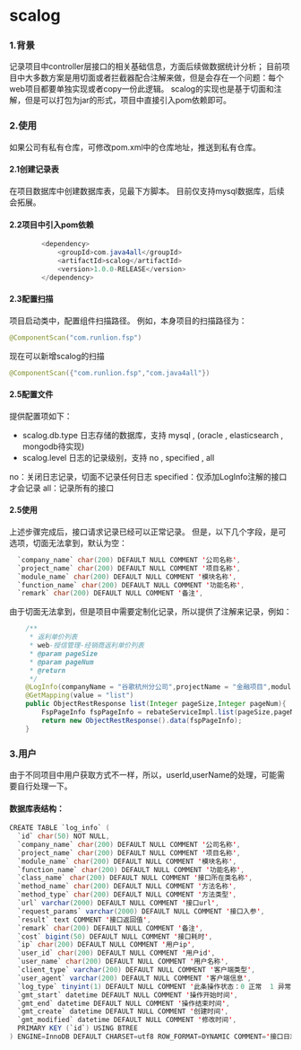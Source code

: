 # scalog
### 1.背景
记录项目中controller层接口的相关基础信息，方面后续做数据统计分析；
目前项目中大多数方案是用切面或者拦截器配合注解来做，但是会存在一个问题：每个web项目都要单独实现或者copy一份此逻辑。
scalog的实现也是基于切面和注解，但是可以打包为jar的形式，项目中直接引入pom依赖即可。

### 2.使用
如果公司有私有仓库，可修改pom.xml中的仓库地址，推送到私有仓库。
#### 2.1创建记录表
在项目数据库中创建数据库表，见最下方脚本。
目前仅支持mysql数据库，后续会拓展。
#### 2.2项目中引入pom依赖
```java
		<dependency>
			<groupId>com.java4all</groupId>
			<artifactId>scalog</artifactId>
			<version>1.0.0-RELEASE</version>
		</dependency>
```
#### 2.3配置扫描
项目启动类中，配置组件扫描路径。
例如，本身项目的扫描路径为：
```java
@ComponentScan("com.runlion.fsp")
```
现在可以新增scalog的扫描
```java
@ComponentScan({"com.runlion.fsp","com.java4all"})
```

#### 2.5配置文件
提供配置项如下：
- scalog.db.type 日志存储的数据库，支持 mysql , (oracle , elasticsearch , mongodb待实现)
- scalog.level 日志的记录级别，支持 no , specified , all

no：关闭日志记录，切面不记录任何日志
specified：仅添加LogInfo注解的接口才会记录
all：记录所有的接口

#### 2.5使用
上述步骤完成后，接口请求记录已经可以正常记录。
但是，以下几个字段，是可选项，切面无法拿到，默认为空：
```java
  `company_name` char(200) DEFAULT NULL COMMENT '公司名称',
  `project_name` char(200) DEFAULT NULL COMMENT '项目名称',
  `module_name` char(200) DEFAULT NULL COMMENT '模块名称',
  `function_name` char(200) DEFAULT NULL COMMENT '功能名称',
  `remark` char(200) DEFAULT NULL COMMENT '备注',
```
由于切面无法拿到，但是项目中需要定制化记录，所以提供了注解来记录，例如：
```java
    /**
     * 返利单价列表
     * web-授信管理-经销商返利单价列表
     * @param pageSize
     * @param pageNum
     * @return
     */
    @LogInfo(companyName = "谷歌杭州分公司",projectName = "金融项目",moduleName = "授信模块",functionName = "返利单价列表",remark = "获取返利单价列表")
    @GetMapping(value = "list")
    public ObjectRestResponse list(Integer pageSize,Integer pageNum){
        FspPageInfo fspPageInfo = rebateServiceImpl.list(pageSize,pageNum);
        return new ObjectRestResponse().data(fspPageInfo);
    }
```
### 3.用户
由于不同项目中用户获取方式不一样，所以，userId,userName的处理，可能需要自行处理一下。


#### 数据库表结构：
```java
CREATE TABLE `log_info` (
  `id` char(50) NOT NULL,
  `company_name` char(200) DEFAULT NULL COMMENT '公司名称',
  `project_name` char(200) DEFAULT NULL COMMENT '项目名称',
  `module_name` char(200) DEFAULT NULL COMMENT '模块名称',
  `function_name` char(200) DEFAULT NULL COMMENT '功能名称',
  `class_name` char(200) DEFAULT NULL COMMENT '接口所在类名称',
  `method_name` char(200) DEFAULT NULL COMMENT '方法名称',
  `method_type` char(200) DEFAULT NULL COMMENT '方法类型',
  `url` varchar(2000) DEFAULT NULL COMMENT '接口url',
  `request_params` varchar(2000) DEFAULT NULL COMMENT '接口入参',
  `result` text COMMENT '接口返回值',
  `remark` char(200) DEFAULT NULL COMMENT '备注',
  `cost` bigint(50) DEFAULT NULL COMMENT '接口耗时',
  `ip` char(200) DEFAULT NULL COMMENT '用户ip',
  `user_id` char(200) DEFAULT NULL COMMENT '用户id',
  `user_name` char(200) DEFAULT NULL COMMENT '用户名称',
  `client_type` varchar(200) DEFAULT NULL COMMENT '客户端类型',
  `user_agent` varchar(200) DEFAULT NULL COMMENT '客户端信息',
  `log_type` tinyint(1) DEFAULT NULL COMMENT '此条操作状态：0 正常  1 异常',
  `gmt_start` datetime DEFAULT NULL COMMENT '操作开始时间',
  `gmt_end` datetime DEFAULT NULL COMMENT '操作结束时间',
  `gmt_create` datetime DEFAULT NULL COMMENT '创建时间',
  `gmt_modified` datetime DEFAULT NULL COMMENT '修改时间',
  PRIMARY KEY (`id`) USING BTREE
) ENGINE=InnoDB DEFAULT CHARSET=utf8 ROW_FORMAT=DYNAMIC COMMENT='接口日志记录表';



```
